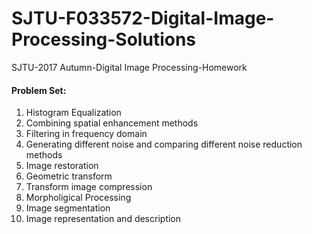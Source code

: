 # SJTU-F033572-Digital-Image-Processing-Solutions

SJTU-2017 Autumn-Digital Image Processing-Homework

#### Problem Set:

1. Histogram Equalization
2. Combining spatial enhancement methods
3. Filtering in frequency domain
4. Generating different noise and comparing different noise reduction methods
5. Image restoration
6. Geometric transform
7. Transform image compression
8. Morpholigical Processing
9. Image segmentation
10. Image representation and description
